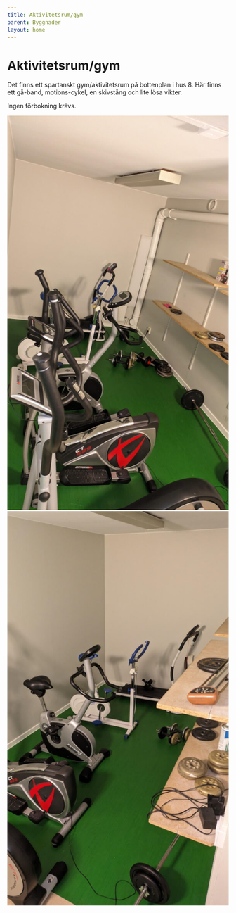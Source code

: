 ```yaml
---
title: Aktivitetsrum/gym
parent: Byggnader
layout: home
---
```


# Aktivitetsrum/gym

Det finns ett spartanskt gym/aktivitetsrum på bottenplan i hus 8. Här finns ett gå-band, motions-cykel, en skivstång och lite lösa vikter.

Ingen förbokning krävs.

![aktivitetsrum-1](assets/aktivitetsrum-1.jpg)
![aktivitetsrum-2](assets/aktivitetsrum-2.jpg)

